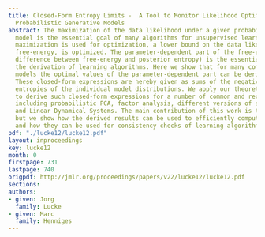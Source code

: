```yaml
---
title: Closed-Form Entropy Limits -  A Tool to Monitor Likelihood Optimization of
  Probabilistic Generative Models
abstract: The maximization of the data likelihood under a given probabilistic generative
  model is the essential goal of many algorithms for unsupervised learning. If expectation
  maximization is used for optimization, a lower bound on the data likelihood, the
  free-energy, is optimized. The parameter-dependent part of the free-energy (the
  difference between free-energy and posterior entropy) is the essential entity in
  the derivation of learning algorithms. Here we show that for many common generative
  models the optimal values of the parameter-dependent part can be derived in closed-form.
  These closed-form expressions are hereby given as sums of the negative (differential)
  entropies of the individual model distributions. We apply our theoretical results
  to derive such closed-form expressions for a number of common and recent models,
  including probabilistic PCA, factor analysis, different versions of sparse coding,
  and Linear Dynamical Systems. The main contribution of this work is theoretical
  but we show how the derived results can be used to efficiently compute free-energies,
  and how they can be used for consistency checks of learning algorithms.
pdf: "./lucke12/lucke12.pdf"
layout: inproceedings
key: lucke12
month: 0
firstpage: 731
lastpage: 740
origpdf: http://jmlr.org/proceedings/papers/v22/lucke12/lucke12.pdf
sections: 
authors:
- given: Jorg
  family: Lucke
- given: Marc
  family: Henniges
---
```

